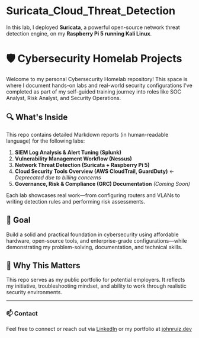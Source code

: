 # Suricata_Cloud_Threat_Detection
In this lab, I deployed **Suricata**, a powerful open-source network threat detection engine, on my **Raspberry Pi 5 running Kali Linux**.

# 🛡️ Cybersecurity Homelab Projects

Welcome to my personal Cybersecurity Homelab repository! This space is where I document hands-on labs and real-world security configurations I've completed as part of my self-guided training journey into roles like SOC Analyst, Risk Analyst, and Security Operations.

## 🔍 What's Inside

This repo contains detailed Markdown reports (in human-readable language) for the following labs:

1. **SIEM Log Analysis & Alert Tuning (Splunk)**
2. **Vulnerability Management Workflow (Nessus)**
3. **Network Threat Detection (Suricata + Raspberry Pi 5)**
4. **Cloud Security Tools Overview (AWS CloudTrail, GuardDuty)** ← *Deprecated due to billing concerns*
5. **Governance, Risk & Compliance (GRC) Documentation** *(Coming Soon)*

Each lab showcases real work—from configuring routers and VLANs to writing detection rules and performing risk assessments.

## 🧠 Goal

Build a solid and practical foundation in cybersecurity using affordable hardware, open-source tools, and enterprise-grade configurations—while demonstrating my problem-solving, documentation, and technical skills.

## 💼 Why This Matters

This repo serves as my public portfolio for potential employers. It reflects my initiative, troubleshooting mindset, and ability to work through realistic security environments.

---

### 📫 Contact

Feel free to connect or reach out via [LinkedIn](www.linkedin.com/in/john-ruiz-84a4b72a0) or my portfolio at [johnruiz.dev](http://johnruiz.dev)

